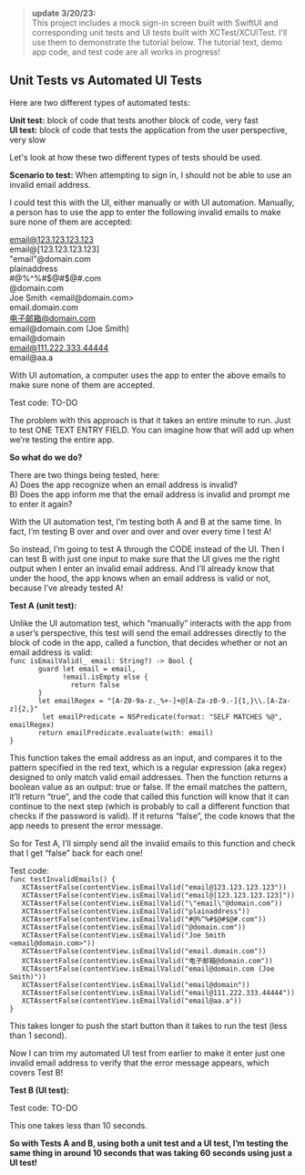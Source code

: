 > **update 3/20/23:**   
This project includes a mock sign-in screen built with SwiftUI and corresponding unit tests and UI tests built with XCTest/XCUITest. I'll use them to demonstrate the tutorial below. The tutorial text, demo app code, and test code are all works in progress! 





## Unit Tests vs Automated UI Tests

Here are two different types of automated tests: 

<b>Unit test:</b> block of code that tests another block of code, very fast   
<b>UI test:</b> block of code that tests the application from the user perspective, very slow

Let's look at how these two different types of tests should be used. 

<b>Scenario to test:</b> When attempting to sign in, I should not be able to use an invalid email address. 

I could test this with the UI, either manually or with UI automation. Manually, a person has to use the app to enter the following invalid emails to make sure none of them are accepted: 

email@123.123.123.123  
email@[123.123.123.123]  
"email"@domain.com  
plainaddress  
#@%^%#$@#$@#.com  
@domain.com  
Joe Smith \<email@domain.&#8203;com\>  
email.domain.com  
电子邮箱@domain.com  
email@domain.&#8203;com (Joe Smith)  
email@domain  
email@111.222.333.44444  
email@aa.&#8203;a  


With UI automation, a computer uses the app to enter the above emails to make sure none of them are accepted. 

Test code: TO-DO

The problem with this approach is that it takes an entire minute to run. Just to test ONE TEXT ENTRY FIELD. You can imagine how that will add up when we’re testing the entire app. 

<b>So what do we do?</b>

There are two things being tested, here:   
A) Does the app recognize when an email address is invalid?   
B) Does the app inform me that the email address is invalid and prompt me to enter it again? 

With the UI automation test, I’m testing both A and B at the same time. In fact, I’m testing B over and over and over and over every time I test A! 

So instead, I’m going to test A through the CODE instead of the UI. Then I can test B with just one input to make sure that the UI gives me the right output when I enter an invalid email address. And I’ll already know that under the hood, the app knows when an email address is valid or not, because I’ve already tested A!

<b>Test A (unit test): </b>

Unlike the UI automation test, which “manually” interacts with the app from a user’s perspective, this test will send the email addresses directly to the block of code in the app, called a function, that decides whether or not an email address is valid:    
`func isEmailValid(_ email: String?) -> Bool {                                  `  
`        guard let email = email,                                                 `   
`              !email.isEmpty else {                                              `   
`                return false                                                     `   
`        }                                                                        `   
`        let emailRegex = "[A-Z0-9a-z._%+-]+@[A-Za-z0-9.-]{1,}\\.[A-Za-z]{2,}"    `   
`        let emailPredicate = NSPredicate(format: "SELF MATCHES %@", emailRegex)`   
`        return emailPredicate.evaluate(with: email)                              `   
`}                                                                              `   

This function takes the email address as an input, and compares it to the pattern specified in the red text, which is a regular expression (aka regex) designed to only match valid email addresses. Then the function returns a boolean value as an output: true or false. If the email matches the pattern, it’ll return “true”, and the code that called this function will know that it can continue to the next step (which is probably to call a different function that checks if the password is valid). If it returns “false”, the code knows that the app needs to present the error message. 

So for Test A, I’ll simply send all the invalid emails to this function and check that I get “false” back for each one! 

Test code:     
`func testInvalidEmails() {                                                 `   
`    XCTAssertFalse(contentView.isEmailValid("email@123.123.123.123"))        `   
`    XCTAssertFalse(contentView.isEmailValid("email@[123.123.123.123]"))      `  
`    XCTAssertFalse(contentView.isEmailValid("\"email\"@domain.com"))         `   
`    XCTAssertFalse(contentView.isEmailValid("plainaddress"))                 `    
`    XCTAssertFalse(contentView.isEmailValid("#@%^%#$@#$@#.com"))             `      
`    XCTAssertFalse(contentView.isEmailValid("@domain.com"))                  `      
`   XCTAssertFalse(contentView.isEmailValid("Joe Smith <email@domain.com>"))`     
`    XCTAssertFalse(contentView.isEmailValid("email.domain.com"))             `      
`    XCTAssertFalse(contentView.isEmailValid("电子邮箱@domain.com"))           `   
`   XCTAssertFalse(contentView.isEmailValid("email@domain.com (Joe Smith)"))`     
`    XCTAssertFalse(contentView.isEmailValid("email@domain"))                 `    
`    XCTAssertFalse(contentView.isEmailValid("email@111.222.333.44444"))      `   
`    XCTAssertFalse(contentView.isEmailValid("email@aa.a"))                   `    
`}                                                                          `

This takes longer to push the start button than it takes to run the test (less than 1 second).

Now I can trim my automated UI test from earlier to make it enter just one invalid email address to verify that the error message appears, which covers Test B!

<b>Test B (UI test):</b>

Test code:  TO-DO

This one takes less than 10 seconds.

<b>So with Tests A and B, using both a unit test and a UI test, I’m testing the same thing in around 10 seconds that was taking 60 seconds using just a UI test! </b>

 

